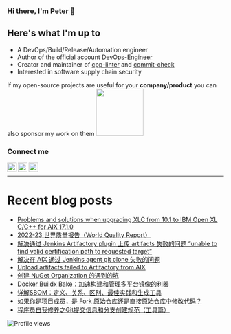 ### Hi there, I'm Peter 👋

<!-- ![GitHub stats](https://github-readme-stats.vercel.app/api?username=shenxianpeng&show_icons=true&&theme=default&count_private=true&&include_all_commits=true) -->

## Here's what I'm up to

* A DevOps/Build/Release/Automation engineer
* Author of the official account [DevOps-Engineer][wechat] 
* Creator and maintainer of [cpp-linter][cpp-linter] and [commit-check][commit-check]
* Interested in software supply chain security

If my open-source projects are useful for your **company/product** you can also sponsor my work on them
 [<img width="110" src="https://storage.ko-fi.com/cdn/kofi2.png" />][ko-fi]

### Connect me

[<img align="left" alt="shenxianpeng | Gmail" width="22px" src="https://cdn.jsdelivr.net/npm/simple-icons@3.13.0/icons/gmail.svg" />][gmail]
[<img align="left" alt="shenxianpeng | Blogger" width="22px" src="https://cdn.jsdelivr.net/npm/simple-icons@3.13.0/icons/blogger.svg" />][blogger] 
[<img align="left" alt="shenxianpeng | ZhiHu" width="22px" src="https://cdn.jsdelivr.net/npm/simple-icons@3.13.0/icons/zhihu.svg" />][zhihu]

<!-- [<img align="left" alt="shenxianpeng | LinkedIn" width="22px" src="https://cdn.jsdelivr.net/npm/simple-icons@3.13.0/icons/linkedin.svg" />][linkedin] 
 -->
<!-- [<img alt="shenxianpeng | PayPal" width="20px" src="https://www.svgrepo.com/show/354170/paypal.svg" />][paypal] -->
<!-- [<img align="left" alt="shenxianpeng | DEV" width="30px" src="https://cdn.jsdelivr.net/npm/simple-icons@3.13.0/icons/dev-dot-to.svg" />][dev.to] -->

<br />

---

# Recent blog posts

<!-- BLOG-POST-LIST:START -->
- [Problems and solutions when upgrading XLC from 10.1 to IBM Open XL C/C++ for AIX 17.1.0](https://shenxianpeng.github.io/2023/10/upgrade-xlc-10-to-xlc-17.1/)
- [2022-23 世界质量报告（World Quality Report）](https://shenxianpeng.github.io/2023/10/world-quality-report/)
- [解决通过 Jenkins Artifactory plugin 上传 artifacts 失败的问题 “unable to find valid certification path to requested target”](https://shenxianpeng.github.io/2023/09/unable-to-find-valid-certification-path/)
- [解决在 AIX 通过 Jenkins agent git clone 失败的问题](https://shenxianpeng.github.io/2023/09/git-clone-failed-on-aix/)
- [Upload artifacts failed to Artifactory from AIX](https://shenxianpeng.github.io/2023/08/upload-artifacts-failed-on-aix/)
- [创建 NuGet Organization 的遇到的坑](https://shenxianpeng.github.io/2023/08/nuget/)
- [Docker Buildx Bake：加速构建和管理多平台镜像的利器](https://shenxianpeng.github.io/2023/07/buildx-bake/)
- [详解SBOM：定义、关系、区别、最佳实践和生成工具](https://shenxianpeng.github.io/2023/06/sbom/)
- [如果你是项目成员，是 Fork 原始仓库还是直接原始仓库中修改代码？](https://shenxianpeng.github.io/2023/06/fork-or-unfork/)
- [程序员自我修养之Git提交信息和分支创建规范（工具篇）](https://shenxianpeng.github.io/2023/05/commit-check/)
<!-- BLOG-POST-LIST:END -->

[blogger]: https://shenxianpeng.github.io/
[zhihu]: https://www.zhihu.com/people/shenxianpeng
[wechat]: https://github.com/shenxianpeng/blog/blob/master/source/about/index/qrcode.jpg?raw=true
[linkedin]: https://www.linkedin.com/in/xianpeng-shen/
[gmail]: mailto:xianpeng.shen@gmail.com
[paypal]: https://www.paypal.me/shenxianpeng
[dev.to]: https://dev.to/shenxianpeng
[cpp-linter]: https://github.com/cpp-linter
[commit-check]: https://github.com/commit-check
[ko-fi]: https://ko-fi.com/H2H85WC9L

 ![Profile views](https://komarev.com/ghpvc/?username=shenxianpeng)
 
